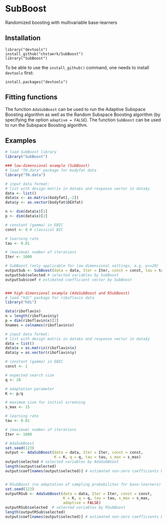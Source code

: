 # SubBoost 

Randomized boosting with multivariable base-learners



## Installation

  ```
  library("devtools")
  install_github("chstaerk/SubBoost")
  library("SubBoost")
  ```
To be able to use the `install_github()` command, one needs to install `devtools` first:
  ```
  install.packages("devtools")
  ```
 
 ## Fitting functions
  
  The function `AdaSubBoost` can be used to run the Adaptive Subspace Boosting algorithm as well as the Random Subspace Boosting algorithm (by specifying the option `adaptive = FALSE`). 
The function `SubBoost` can be used to run the Subspace Boosting algorithm.


## Examples
```r
# load SubBoost library
library("SubBoost")

### low-dimensional example (SubBoost)
# load "TH.data" package for bodyfat data
library("TH.data")

# input data format: 
# list with design matrix in data$x and response vector in data$y
data <- list()
data$x <- as.matrix(bodyfat[,-2]) 
data$y <- as.vector(bodyfat$DEXfat)

n <- dim(data$x)[1]
p <- dim(data$x)[2]

# constant (gamma) in EBIC 
const <- 0 # classical BIC 

# learning rate 
tau <- 0.01 

# (maximum) number of iterations 
Iter <- 1000 

# SubBoost (only applicable for low-dimensional settings, e.g. p<=20)
outputSub <- SubBoost(data = data, Iter = Iter, const = const, tau = tau)
outputSub$selected # selected variables by SubBoost
outputSub$coef # estimated coefficient vector by SubBoost


### high-dimensional example (AdaSubBoost and RSubBoost)
# load "hdi" package for riboflavin data 
library("hdi")

data(riboflavin)
n = length(riboflavin$y)
p = dim(riboflavin$x)[2]
Xnames = colnames(riboflavin$x)

# input data format: 
# list with design matrix in data$x and response vector in data$y
data = list()
data$x = as.matrix(riboflavin$x) 
data$y = as.vector(riboflavin$y)

# constant (gamma) in EBIC 
const <- 1 

# expected search size 
q <- 20 

# adaptation parameter
K <- p/q

# maximum size for initial screening 
s_max <- 15 

# learning rate 
tau <- 0.01 

# (maximum) number of iterations 
Iter <- 1000 

# AdaSubBoost
set.seed(123)
output <- AdaSubBoost(data = data, Iter = Iter, const = const, 
                      K = K, q = q, tau = tau, s_max = s_max)
output$selected # selected variables by AdaSubBoost
length(output$selected)
output$coef[names(output$selected)] # estimated non-zero coefficients by AdaSubBoost


# RSubBoost (no adaptation of sampling probabilites for base-learners)
set.seed(123)
outputRSub <- AdaSubBoost(data = data, Iter = Iter, const = const, 
                          K = K, q = q, tau = tau, s_max = s_max, 
                          adaptive = FALSE)
outputRSub$selected  # selected variables by RSubBoost
length(outputRSub$selected)
output$coef[names(output$selected)] # estimated non-zero coefficients by RSubBoost
```
